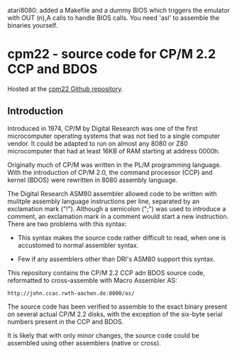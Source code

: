 atari8080: added a Makefile and a dummy BIOS which triggers the emulator
with OUT (n),A calls to handle BIOS calls. You need 'asl' to assemble
the binaries yourself.  

# cpm22 - source code for CP/M 2.2 CCP and BDOS

Hosted at the
[cpm22 Github repository](https://github.com/brouhaha/cpm22/).

## Introduction

Introduced in 1974, CP/M by Digital Research was one of the first
microcomputer operating systems that was not tied to a single computer
vendor.  It could be adapted to run on almost any 8080 or Z80
microcomputer that had at least 16KB of RAM starting at address 0000h.

Originally much of CP/M was written in the PL/M programming language.
With the introduction of CP/M 2.0, the command processor (CCP) and kernel
(BDOS) were rewritten in 8080 assembly language.

The Digital Research ASM80 assembler allowed code to be written with
mulitple assembly language instructions per line, separated by an
exclamation mark ("!"). Although a semicolon (";") was used to introduce
a comment, an exclamation mark in a comment would start a new instruction.
There are two problems with this syntax:

* This syntax makes the source code rather difficult to read, when one
  is accustomed to normal assembler syntax.

* Few if any assemblers other than DRI's ASM80 support this syntax.

This repository contains the CP/M 2.2 CCP adn BDOS source code, reformatted
to cross-assemble with Macro Assembler AS:

    http://john.ccac.rwth-aachen.de:8000/as/

The source code has been verified to assemble to the exact binary present
on several actual CP/M 2.2 disks, with the exception of the six-byte serial
numbers present in the CCP and BDOS.

It is likely that with only minor changes, the source code could be
assembled using other assemblers (native or cross).
